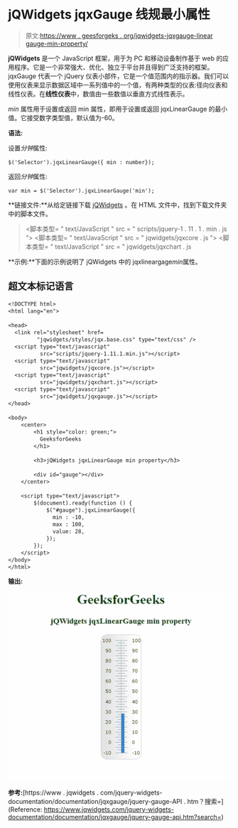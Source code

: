 # jQWidgets jqxGauge 线规最小属性

> 原文:[https://www . geesforgeks . org/jqwidgets-jqxgauge-linear gauge-min-property/](https://www.geeksforgeeks.org/jqwidgets-jqxgauge-lineargauge-min-property/)

**jQWidgets** 是一个 JavaScript 框架，用于为 PC 和移动设备制作基于 web 的应用程序。它是一个非常强大、优化、独立于平台并且得到广泛支持的框架。jqxGauge 代表一个 jQuery 仪表小部件，它是一个值范围内的指示器。我们可以使用仪表来显示数据区域中一系列值中的一个值，有两种类型的仪表:径向仪表和线性仪表。在**线性仪表**中，数值由一些数值以垂直方式线性表示。

*min* 属性用于设置或返回 min 属性，即用于设置或返回 jqxLinearGauge 的最小值。它接受数字类型值，默认值为-60。

**语法:**

设置*分钟*属性:

```
$('Selector').jqxLinearGauge({ min : number});
```

返回*分钟*属性:

```
var min = $('Selector').jqxLinearGauge('min');
```

**链接文件:**从给定链接下载 [jQWidgets](https://www.jqwidgets.com/download/) 。在 HTML 文件中，找到下载文件夹中的脚本文件。

> <link rel="”stylesheet”" href="”jqwidgets/styles/jqx.base.css”" type="”text/css”">
> <脚本类型= " text/JavaScript " src = " scripts/jquery-1 . 11 . 1 . min . js "></脚本类型>
> <脚本类型= " text/JavaScript " src = " jqwidgets/jqxcore . js "></脚本类型>
> <脚本类型= " text/JavaScript " src = " jqwidgets/jqxchart . js

**示例:**下面的示例说明了 jQWidgets 中的 jqxlineargage*min*属性。

## 超文本标记语言

```
<!DOCTYPE html>
<html lang="en">

<head>
  <link rel="stylesheet" href=
         "jqwidgets/styles/jqx.base.css" type="text/css" />
  <script type="text/javascript" 
          src="scripts/jquery-1.11.1.min.js"></script>
  <script type="text/javascript" 
          src="jqwidgets/jqxcore.js"></script>
  <script type="text/javascript" 
          src="jqwidgets/jqxchart.js"></script>
  <script type="text/javascript" 
          src="jqwidgets/jqxgauge.js"></script>
</head>

<body>
    <center>
        <h1 style="color: green;">
          GeeksforGeeks
        </h1>

        <h3>jQWidgets jqxLinearGauge min property</h3>

        <div id="gauge"></div>
    </center>

    <script type="text/javascript">
        $(document).ready(function () {
            $("#gauge").jqxLinearGauge({
              min : -10,
              max : 100,
              value: 28,
            });
        });
    </script>
</body>
</html>
```

**输出:**

![](img/d6cdcb8c7ad6efdbb2fb15f15b75d682.png)

**参考:**[https://www . jqwidgets . com/jquery-widgets-documentation/documentation/jqxgauge/jquery-gauge-API . htm？搜索=](Reference: https://www.jqwidgets.com/jquery-widgets-documentation/documentation/jqxgauge/jquery-gauge-api.htm?search=)